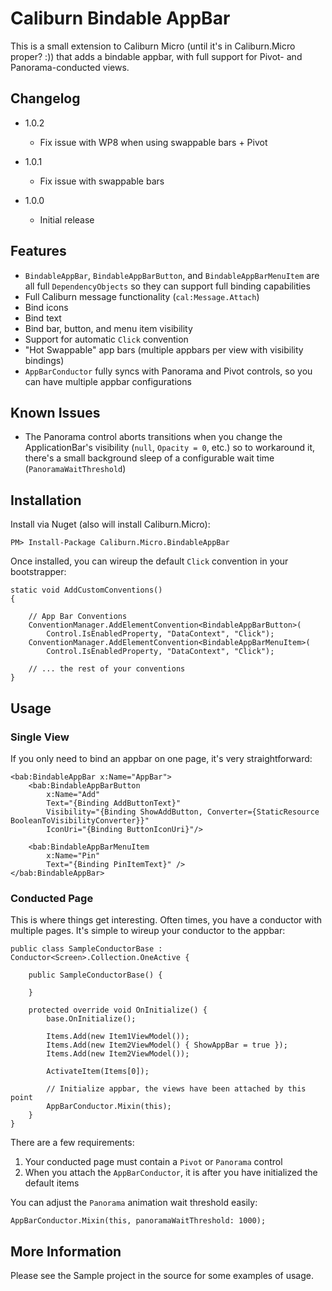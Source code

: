 # Caliburn Bindable AppBar

This is a small extension to Caliburn Micro (until it's in Caliburn.Micro proper? :)) 
that adds a bindable appbar, with full support for Pivot- and Panorama-conducted views.

## Changelog

* 1.0.2
	- Fix issue with WP8 when using swappable bars + Pivot

* 1.0.1
	- Fix issue with swappable bars

* 1.0.0
	- Initial release

## Features

* `BindableAppBar`, `BindableAppBarButton`, and `BindableAppBarMenuItem` 
  are all full `DependencyObjects` so they can support full binding capabilities
* Full Caliburn message functionality (`cal:Message.Attach`)
* Bind icons
* Bind text
* Bind bar, button, and menu item visibility
* Support for automatic `Click` convention
* "Hot Swappable" app bars (multiple appbars per view with visibility bindings)
* `AppBarConductor` fully syncs with Panorama and Pivot controls, so you can have multiple appbar configurations

## Known Issues

* The Panorama control aborts transitions when you change the ApplicationBar's visibility (`null`, `Opacity = 0`, etc.)
  so to workaround it, there's a small background sleep of a configurable wait time (`PanoramaWaitThreshold`)

## Installation

Install via Nuget (also will install Caliburn.Micro):

	PM> Install-Package Caliburn.Micro.BindableAppBar

Once installed, you can wireup the default `Click` convention in your bootstrapper:

	static void AddCustomConventions()
    {

        // App Bar Conventions
        ConventionManager.AddElementConvention<BindableAppBarButton>(
            Control.IsEnabledProperty, "DataContext", "Click");
        ConventionManager.AddElementConvention<BindableAppBarMenuItem>(
            Control.IsEnabledProperty, "DataContext", "Click");

		// ... the rest of your conventions
	}

## Usage

### Single View

If you only need to bind an appbar on one page, it's very straightforward:

    <bab:BindableAppBar x:Name="AppBar">
        <bab:BindableAppBarButton
            x:Name="Add"
            Text="{Binding AddButtonText}"
            Visibility="{Binding ShowAddButton, Converter={StaticResource BooleanToVisibilityConverter}}"
            IconUri="{Binding ButtonIconUri}"/>
            
        <bab:BindableAppBarMenuItem
            x:Name="Pin"
            Text="{Binding PinItemText}" />
    </bab:BindableAppBar>

### Conducted Page

This is where things get interesting. Often times, you have a conductor with multiple pages.
It's simple to wireup your conductor to the appbar:

    public class SampleConductorBase : Conductor<Screen>.Collection.OneActive {

        public SampleConductorBase() {
                  
        }

        protected override void OnInitialize() {
            base.OnInitialize();
                                 
            Items.Add(new Item1ViewModel());
            Items.Add(new Item2ViewModel() { ShowAppBar = true });
            Items.Add(new Item2ViewModel());

            ActivateItem(Items[0]);

            // Initialize appbar, the views have been attached by this point
            AppBarConductor.Mixin(this);
        }        
    }

There are a few requirements:

1. Your conducted page must contain a `Pivot` or `Panorama` control
2. When you attach the `AppBarConductor`, it is after you have initialized the default items	

You can adjust the `Panorama` animation wait threshold easily:

	AppBarConductor.Mixin(this, panoramaWaitThreshold: 1000);

## More Information

Please see the Sample project in the source for some examples of usage.